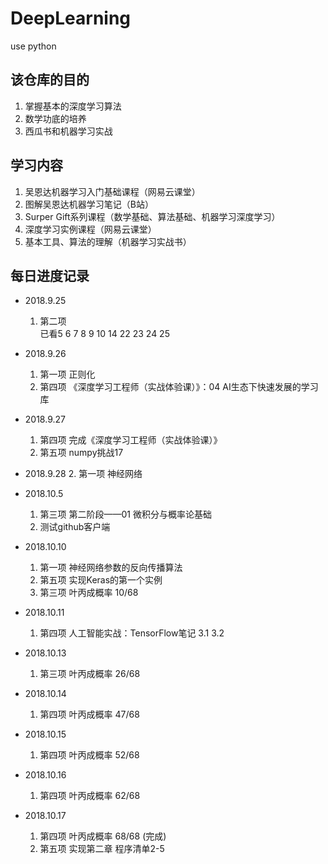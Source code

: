 # DeepLearning
use python

## 该仓库的目的

1. 掌握基本的深度学习算法
2. 数学功底的培养
3. 西瓜书和机器学习实战

## 学习内容

1. 吴恩达机器学习入门基础课程（网易云课堂）
2. 图解吴恩达机器学习笔记（B站）
3. Surper Gift系列课程（数学基础、算法基础、机器学习深度学习）
4. 深度学习实例课程（网易云课堂）
5. 基本工具、算法的理解（机器学习实战书）


## 每日进度记录
* 2018.9.25
    1. 第二项  
    已看5 6 7 8 9 10 14 22 23 24 25

* 2018.9.26
    1. 第一项 正则化
    2. 第四项 《深度学习工程师（实战体验课）》：04 AI生态下快速发展的学习库

* 2018.9.27
    1. 第四项 完成《深度学习工程师（实战体验课）》
    2. 第五项 numpy挑战17

* 2018.9.28
    2. 第一项 神经网络

* 2018.10.5
    1. 第三项 第二阶段——01 微积分与概率论基础
    2. 测试github客户端

* 2018.10.10
    1. 第一项 神经网络参数的反向传播算法
    2. 第五项 实现Keras的第一个实例
    3. 第三项 叶丙成概率 10/68
    
* 2018.10.11
    1. 第四项 人工智能实战：TensorFlow笔记 3.1 3.2
    
* 2018.10.13
    1. 第三项 叶丙成概率 26/68
    
* 2018.10.14
    1. 第四项 叶丙成概率 47/68
    
* 2018.10.15
    1. 第四项 叶丙成概率 52/68
    
* 2018.10.16
    1. 第四项 叶丙成概率 62/68
    
* 2018.10.17
    1. 第四项 叶丙成概率 68/68 (完成)
    2. 第五项 实现第二章 程序清单2-5